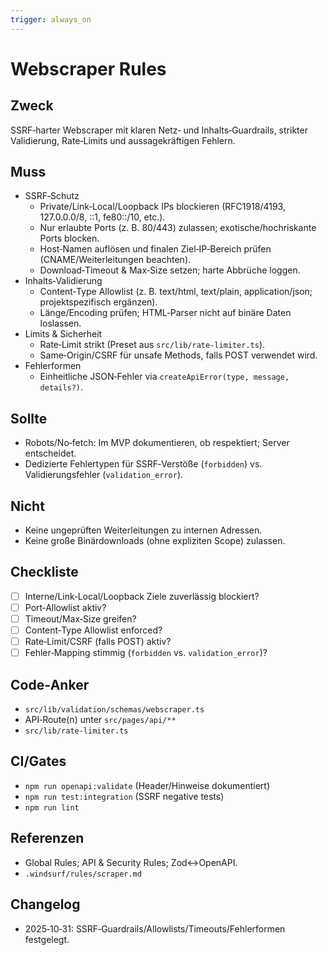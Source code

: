 ```yaml
---
trigger: always_on
---
```


# Webscraper Rules

## Zweck

SSRF‑harter Webscraper mit klaren Netz‑ und Inhalts‑Guardrails, strikter Validierung, Rate‑Limits und aussagekräftigen Fehlern.

## Muss

- SSRF‑Schutz
  - Private/Link‑Local/Loopback IPs blockieren (RFC1918/4193, 127.0.0.0/8, ::1, fe80::/10, etc.).
  - Nur erlaubte Ports (z. B. 80/443) zulassen; exotische/hochriskante Ports blocken.
  - Host‑Namen auflösen und finalen Ziel‑IP‑Bereich prüfen (CNAME/Weiterleitungen beachten).
  - Download‑Timeout & Max‑Size setzen; harte Abbrüche loggen.
- Inhalts‑Validierung
  - Content‑Type Allowlist (z. B. text/html, text/plain, application/json; projektspezifisch ergänzen).
  - Länge/Encoding prüfen; HTML‑Parser nicht auf binäre Daten loslassen.
- Limits & Sicherheit
  - Rate‑Limit strikt (Preset aus `src/lib/rate-limiter.ts`).
  - Same‑Origin/CSRF für unsafe Methods, falls POST verwendet wird.
- Fehlerformen
  - Einheitliche JSON‑Fehler via `createApiError(type, message, details?)`.

## Sollte

- Robots/No‑fetch: Im MVP dokumentieren, ob respektiert; Server entscheidet.
- Dedizierte Fehlertypen für SSRF‑Verstöße (`forbidden`) vs. Validierungsfehler (`validation_error`).

## Nicht

- Keine ungeprüften Weiterleitungen zu internen Adressen.
- Keine große Binärdownloads (ohne expliziten Scope) zulassen.

## Checkliste

- [ ] Interne/Link‑Local/Loopback Ziele zuverlässig blockiert?
- [ ] Port‑Allowlist aktiv?
- [ ] Timeout/Max‑Size greifen?
- [ ] Content‑Type Allowlist enforced?
- [ ] Rate‑Limit/CSRF (falls POST) aktiv?
- [ ] Fehler‑Mapping stimmig (`forbidden` vs. `validation_error`)?

## Code‑Anker

- `src/lib/validation/schemas/webscraper.ts`
- API‑Route(n) unter `src/pages/api/**`
- `src/lib/rate-limiter.ts`

## CI/Gates

- `npm run openapi:validate` (Header/Hinweise dokumentiert)
- `npm run test:integration` (SSRF negative tests)
- `npm run lint`

## Referenzen

- Global Rules; API & Security Rules; Zod↔OpenAPI.
- `.windsurf/rules/scraper.md`

## Changelog

- 2025‑10‑31: SSRF‑Guardrails/Allowlists/Timeouts/Fehlerformen festgelegt.

